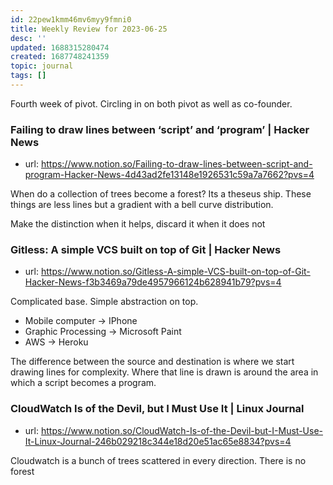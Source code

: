 ```yaml
---
id: 22pew1kmm46mv6myy9fmni0
title: Weekly Review for 2023-06-25
desc: ''
updated: 1688315280474
created: 1687748241359
topic: journal
tags: []
---
```


Fourth week of pivot. 
Circling in on both pivot as well as co-founder. 

### Failing to draw lines between ‘script’ and ‘program’ | Hacker News
- url: https://www.notion.so/Failing-to-draw-lines-between-script-and-program-Hacker-News-4d43ad2fe13148e1926531c59a7a7662?pvs=4

When do a collection of trees become a forest? Its a theseus ship. These things are less lines but a gradient with a bell curve distribution. 

Make the distinction when it helps, discard it when it does not

### Gitless: A simple VCS built on top of Git | Hacker News
- url: https://www.notion.so/Gitless-A-simple-VCS-built-on-top-of-Git-Hacker-News-f3b3469a79de4957966124b628941b79?pvs=4

Complicated base. Simple abstraction on top. 

- Mobile computer -> IPhone
- Graphic Processing -> Microsoft Paint
- AWS -> Heroku

The difference between the source and destination is where we start drawing lines for complexity. Where that line is drawn is around the area in which a script becomes a program.

### CloudWatch Is of the Devil, but I Must Use It | Linux Journal
- url: https://www.notion.so/CloudWatch-Is-of-the-Devil-but-I-Must-Use-It-Linux-Journal-246b029218c344e18d20e51ac65e8834?pvs=4

Cloudwatch is a bunch of trees scattered in every direction. There is no forest
